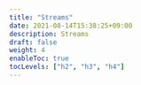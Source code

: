 ```yaml
---
title: "Streams"
date: 2021-08-14T15:38:25+09:00
description: Streams
draft: false
weight: 4
enableToc: true
tocLevels: ["h2", "h3", "h4"]
---
```



